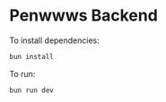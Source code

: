 # Penwwws Backend

To install dependencies:

```bash
bun install
```

To run:

```bash
bun run dev
```
